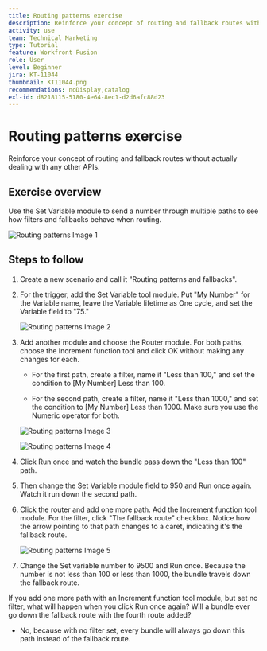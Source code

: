 ```yaml
---
title: Routing patterns exercise
description: Reinforce your concept of routing and fallback routes without actually dealing with any other APIs.
activity: use
team: Technical Marketing
type: Tutorial
feature: Workfront Fusion
role: User
level: Beginner
jira: KT-11044
thumbnail: KT11044.png
recommendations: noDisplay,catalog
exl-id: d8218115-5180-4e64-8ec1-d2d6afc88d23
---
```

# Routing patterns exercise

Reinforce your concept of routing and fallback routes without actually dealing with any other APIs.

## Exercise overview

Use the Set Variable module to send a number through multiple paths to see how filters and fallbacks behave when routing.

   ![Routing patterns Image 1](../12-exercises/assets/routing-patterns-walkthrough-1.png)

## Steps to follow

1. Create a new scenario and call it "Routing patterns and fallbacks".
1. For the trigger, add the Set Variable tool module. Put "My Number" for the Variable name, leave the Variable lifetime as One cycle, and set the Variable field to "75."

   ![Routing patterns Image 2](../12-exercises/assets/routing-patterns-walkthrough-2.png)

1. Add another module and choose the Router module. For both paths, choose the Increment function tool and click OK without making any changes for each.

   + For the first path, create a filter, name it "Less than 100," and set the condition to [My Number] Less than 100.

   + For the second path, create a filter, name it "Less than 1000," and set the condition to [My Number] Less than 1000. Make sure you use the Numeric operator for both.

   ![Routing patterns Image 3](../12-exercises/assets/routing-patterns-walkthrough-3.png)

   ![Routing patterns Image 4](../12-exercises/assets/routing-patterns-walkthrough-4.png)

1. Click Run once and watch the bundle pass down the "Less than 100" path.
1. Then change the Set Variable module field to 950 and Run once again. Watch it run down the second path.
1. Click the router and add one more path. Add the Increment function tool module. For the filter, click "The fallback route" checkbox. Notice how the arrow pointing to that path changes to a caret, indicating it's the fallback route.

   ![Routing patterns Image 5](../12-exercises/assets/routing-patterns-walkthrough-5.png)

1. Change the Set variable number to 9500 and Run once. Because the number is not less than 100 or less than 1000, the bundle travels down the fallback route.

If you add one more path with an Increment function tool module, but set no filter, what will happen when you click Run once again? Will a bundle ever go down the fallback route with the fourth route added?  

+ No, because with no filter set, every bundle will always go down this path instead of the fallback route.
